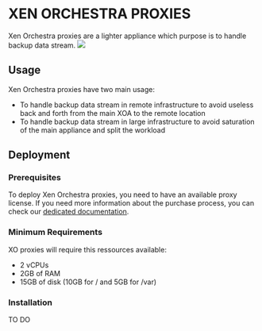 # XEN ORCHESTRA PROXIES

Xen Orchestra proxies are a lighter appliance which purpose is to handle backup data stream.
![](https://xen-orchestra.com/blog/content/images/2019/04/Paper.Vates.2019.04.13-2-1-1.png)

## Usage
Xen Orchestra proxies have two main usage:

* To handle backup data stream in remote infrastructure to avoid useless back and forth from the main XOA to the remote location
* To handle backup data stream in large infrastructure to avoid saturation of the main appliance and split the workload

## Deployment

### Prerequisites

To deploy Xen Orchestra proxies, you need to have an available proxy license. If you need more information about the purchase process, you can check our [dedicated documentation](https://xen-orchestra.com/docs/purchase.html).

### Minimum Requirements

XO proxies will require this ressources available:

* 2 vCPUs
* 2GB of RAM
* 15GB of disk (10GB for / and 5GB for /var)

### Installation

TO DO
